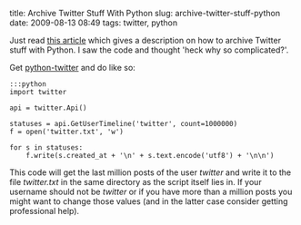 title: Archive Twitter Stuff With Python
slug: archive-twitter-stuff-python
date: 2009-08-13 08:49
tags: twitter, python

Just read [this article](http://morethanseven.net/2007/11/23/archiving-twitter-data-with-python/) which gives a description on how to archive Twitter stuff with Python. I saw the code and thought 'heck why so complicated?'.

Get [python-twitter](http://code.google.com/p/python-twitter/) and do like so: 

	:::python
	import twitter

	api = twitter.Api()

	statuses = api.GetUserTimeline('twitter', count=1000000)
	f = open('twitter.txt', 'w')

	for s in statuses:
	    f.write(s.created_at + '\n' + s.text.encode('utf8') + '\n\n')

This code will get the last million posts of the user *twitter* and write it to the file *twitter.txt* in the same directory as the script itself lies in. If your username should not be *twitter* or if you have more than a million posts you might want to change those values (and in the latter case consider getting professional help).
